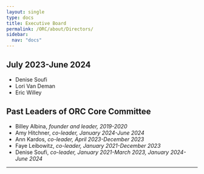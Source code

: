 ```yaml
---
layout: single
type: docs
title: Executive Board
permalink: /ORC/about/Directors/
sidebar:
  nav: "docs"
---
```


## July 2023-June 2024

* Denise Soufi
* Lori Van Deman
* Eric Willey

## Past Leaders of ORC Core Committee

* Billey Albina, _founder and leader, 2019-2020_
* Amy Hitchner, _co-leader, January 2024-June 2024_
* Ann Kardos, _co-leader, April 2023-December 2023_
* Faye Leibowitz, _co-leader, January 2021-December 2023_
* Denise Soufi, _co-leader, January 2021-March 2023, January 2024-June 2024_

---
